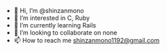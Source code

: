 - 👋 Hi, I’m @shinzanmono
- 👀 I’m interested in C, Ruby
- 🌱 I’m currently learning Rails
- 💞️ I’m looking to collaborate on none
- 📫 How to reach me shinzanmono1192@gmail.com

<!---
shinzanmono/shinzanmono is a ✨ special ✨ repository because its `README.md` (this file) appears on your GitHub profile.
You can click the Preview link to take a look at your changes.
--->
